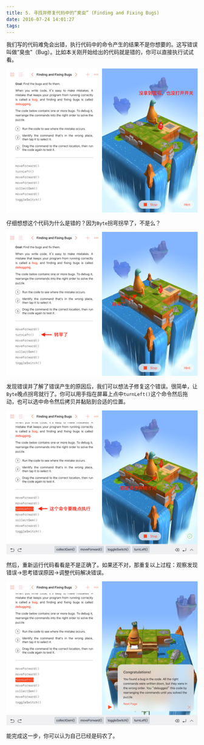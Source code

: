 ```yaml
---
title: 5. 寻找并修复代码中的“臭虫” (Finding and Fixing Bugs)
date: 2016-07-24 14:01:27
tags:
---
```



我们写的代码难免会出错，执行代码中的命令产生的结果不是你想要的。这写错误叫做“臭虫”（Bug）。比如本关刚开始给出的代码就是错的，你可以直接执行试试看。

![错误的代码](/images/findingandfixingbugs/1s.png)

仔细想想这个代码为什么是错的？因为`Byte`拐弯拐早了，不是么？

 
![错误原因](/images/findingandfixingbugs/2s.png)


发现错误并了解了错误产生的原因后，我们可以想法子修复这个错误。很简单，让`Byte`晚点拐弯就行了。你可以用手指在屏幕上点中`turnLeft()`这个命令然后拖动，也可以选中命令然后拷贝并黏贴到合适的位置。

![解决错误](/images/findingandfixingbugs/3s.png)


然后，重新运行代码看看是不是正确了。如果还不对，那重复以上过程：观察发现错误->思考错误原因->调整代码解决错误。

![解决错误](/images/findingandfixingbugs/4s.png)

能完成这一步，你可以认为自己已经是码农了。
